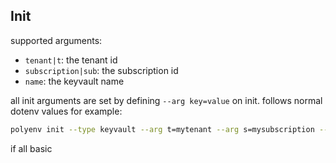

## Init

supported arguments:
- `tenant|t`: the tenant id
- `subscription|sub`: the subscription id
- `name`: the keyvault name


all init arguments are set by defining `--arg key=value` on init. follows normal dotenv values for example:
``` bash
polyenv init --type keyvault --arg t=mytenant --arg s=mysubscription --arg name=mykeyvault --arg keys=mykey1,mykey2
```

if all basic
